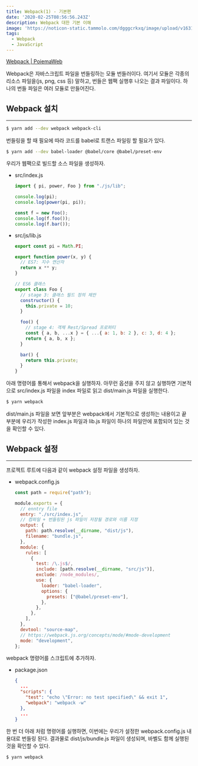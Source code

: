 ```yaml
---
title: Webpack(1) - 기본편
date: '2020-02-25T08:56:56.243Z'
description: Webpack 대한 기본 이해
image: 'https://noticon-static.tammolo.com/dgggcrkxq/image/upload/v1631952585/tlog/cover/webpack_zceueo.png'
tags:
  - Webpack
  - JavaScript
---
```


[Webpack | PoiemaWeb](https://poiemaweb.com/es6-babel-webpack-2)

Webpack은 자바스크립트 파일을 번들링하는 모듈 번들러이다. 여기서 모듈은 각종의 리소스 파일을(js, png, css 등) 말하고, 번들은 웹팩 실행후 나오는 결과 파일이다. 하나의 번들 파일은 여러 모듈로 만들어진다.

## Webpack 설치

---

```bash
$ yarn add --dev webpack webpack-cli
```

번들링을 할 때 필요에 따라 코드를 babel로 트랜스 파일링 할 필요가 있다.

```bash
$ yarn add --dev babel-loader @babel/core @babel/preset-env
```

우리가 웹팩으로 빌드할 소스 파일을 생성하자.

- src/index.js

  ```jsx
  import { pi, power, Foo } from "./js/lib";

  console.log(pi);
  console.log(power(pi, pi));

  const f = new Foo();
  console.log(f.foo());
  console.log(f.bar());
  ```

- src/js/lib.js

  ```jsx
  export const pi = Math.PI;

  export function power(x, y) {
    // ES7: 지수 연산자
    return x ** y;
  }

  // ES6 클래스
  export class Foo {
    // stage 3: 클래스 필드 정의 제안
    constructor() {
      this.private = 10;
    }

    foo() {
      // stage 4: 객체 Rest/Spread 프로퍼티
      const { a, b, ...x } = { ...{ a: 1, b: 2 }, c: 3, d: 4 };
      return { a, b, x };
    }

    bar() {
      return this.private;
    }
  }
  ```

아래 명령어를 통해서 webpack을 실행하자. 아무런 옵션을 주지 않고 실행하면 기본적으로 src/index.js 파일을 index 파일로 읽고 dist/main.js 파일을 실행한다.

```bash
$ yarn webpack
```

dist/main.js 파일을 보면 앞부분은 webpack에서 기본적으로 생성하는 내용이고 끝 부분에 우리가 작성한 index.js 파일과 lib.js 파일이 하나의 파일안에 포함되어 있는 것을 확인할 수 있다.

## Webpack 설정

---

프로젝트 루트에 다음과 같이 webpack 설정 파일을 생성하자.

- webpack.config.js

  ```jsx
  const path = require("path");

  module.exports = {
    // enntry file
    entry: "./src/index.js",
    // 컴파일 + 번들링된 js 파일이 저장될 경로와 이름 지정
    output: {
      path: path.resolve(__dirname, "dist/js"),
      filename: "bundle.js",
    },
    module: {
      rules: [
        {
          test: /\.js$/,
          include: [path.resolve(__dirname, "src/js")],
          exclude: /node_modules/,
          use: {
            loader: "babel-loader",
            options: {
              presets: ["@babel/preset-env"],
            },
          },
        },
      ],
    },
    devtool: "source-map",
    // https://webpack.js.org/concepts/mode/#mode-development
    mode: "development",
  };
  ```

webpack 명령어를 스크립트에 추가하자.

- package.json

  ```json
  {
  	...
    "scripts": {
      "test": "echo \"Error: no test specified\" && exit 1",
      "webpack": "webpack -w"
    },
  	...
  }
  ```

한 번 더 아래 처럼 명령어를 실행하면, 이번에는 우리가 설정한 webpack.config.js 내용대로 번들링 된다. 결과물로 dist/js/bundle.js 파일이 생성되며, 바벨도 함께 실행된 것을 확인할 수 있다.

```bash
$ yarn webpack
```
